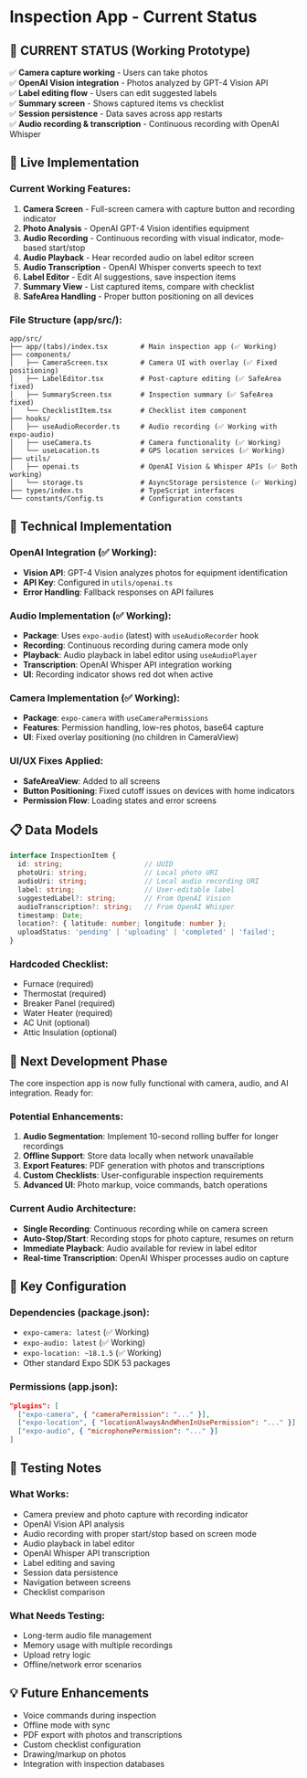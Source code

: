 # Inspection App - Current Status

## 🎯 **CURRENT STATUS (Working Prototype)**
✅ **Camera capture working** - Users can take photos  
✅ **OpenAI Vision integration** - Photos analyzed by GPT-4 Vision API  
✅ **Label editing flow** - Users can edit suggested labels  
✅ **Summary screen** - Shows captured items vs checklist  
✅ **Session persistence** - Data saves across app restarts  
✅ **Audio recording & transcription** - Continuous recording with OpenAI Whisper  

## 📱 **Live Implementation**

### Current Working Features:
1. **Camera Screen** - Full-screen camera with capture button and recording indicator
2. **Photo Analysis** - OpenAI GPT-4 Vision identifies equipment 
3. **Audio Recording** - Continuous recording with visual indicator, mode-based start/stop
4. **Audio Playback** - Hear recorded audio on label editor screen
5. **Audio Transcription** - OpenAI Whisper converts speech to text
6. **Label Editor** - Edit AI suggestions, save inspection items
7. **Summary View** - List captured items, compare with checklist
8. **SafeArea Handling** - Proper button positioning on all devices

### File Structure (app/src/):
```
app/src/
├── app/(tabs)/index.tsx        # Main inspection app (✅ Working)
├── components/
│   ├── CameraScreen.tsx        # Camera UI with overlay (✅ Fixed positioning)
│   ├── LabelEditor.tsx         # Post-capture editing (✅ SafeArea fixed)
│   ├── SummaryScreen.tsx       # Inspection summary (✅ SafeArea fixed)
│   └── ChecklistItem.tsx       # Checklist item component
├── hooks/
│   ├── useAudioRecorder.ts     # Audio recording (✅ Working with expo-audio)
│   ├── useCamera.ts            # Camera functionality (✅ Working)
│   └── useLocation.ts          # GPS location services (✅ Working)
├── utils/
│   ├── openai.ts               # OpenAI Vision & Whisper APIs (✅ Both working)
│   └── storage.ts              # AsyncStorage persistence (✅ Working)
├── types/index.ts              # TypeScript interfaces
└── constants/Config.ts         # Configuration constants
```

## 🔧 **Technical Implementation**

### OpenAI Integration (✅ Working):
- **Vision API**: GPT-4 Vision analyzes photos for equipment identification
- **API Key**: Configured in `utils/openai.ts`
- **Error Handling**: Fallback responses on API failures

### Audio Implementation (✅ Working):
- **Package**: Uses `expo-audio` (latest) with `useAudioRecorder` hook
- **Recording**: Continuous recording during camera mode only
- **Playback**: Audio playback in label editor using `useAudioPlayer`
- **Transcription**: OpenAI Whisper API integration working
- **UI**: Recording indicator shows red dot when active

### Camera Implementation (✅ Working):
- **Package**: `expo-camera` with `useCameraPermissions`
- **Features**: Permission handling, low-res photos, base64 capture
- **UI**: Fixed overlay positioning (no children in CameraView)

### UI/UX Fixes Applied:
- **SafeAreaView**: Added to all screens
- **Button Positioning**: Fixed cutoff issues on devices with home indicators
- **Permission Flow**: Loading states and error screens

## 📋 **Data Models**

```typescript
interface InspectionItem {
  id: string;                    // UUID
  photoUri: string;              // Local photo URI
  audioUri: string;              // Local audio recording URI
  label: string;                 // User-editable label
  suggestedLabel?: string;       // From OpenAI Vision
  audioTranscription?: string;   // From OpenAI Whisper
  timestamp: Date;
  location?: { latitude: number; longitude: number };
  uploadStatus: 'pending' | 'uploading' | 'completed' | 'failed';
}
```

### Hardcoded Checklist:
- Furnace (required)
- Thermostat (required) 
- Breaker Panel (required)
- Water Heater (required)
- AC Unit (optional)
- Attic Insulation (optional)

## 🚧 **Next Development Phase**

The core inspection app is now fully functional with camera, audio, and AI integration. Ready for:

### Potential Enhancements:
1. **Audio Segmentation**: Implement 10-second rolling buffer for longer recordings
2. **Offline Support**: Store data locally when network unavailable
3. **Export Features**: PDF generation with photos and transcriptions
4. **Custom Checklists**: User-configurable inspection requirements
5. **Advanced UI**: Photo markup, voice commands, batch operations

### Current Audio Architecture:
- **Single Recording**: Continuous recording while on camera screen
- **Auto-Stop/Start**: Recording stops for photo capture, resumes on return
- **Immediate Playback**: Audio available for review in label editor
- **Real-time Transcription**: OpenAI Whisper processes audio on capture

## 🔑 **Key Configuration**

### Dependencies (package.json):
- `expo-camera: latest` (✅ Working)
- `expo-audio: latest` (✅ Working)
- `expo-location: ~18.1.5` (✅ Working)
- Other standard Expo SDK 53 packages

### Permissions (app.json):
```json
"plugins": [
  ["expo-camera", { "cameraPermission": "..." }],
  ["expo-location", { "locationAlwaysAndWhenInUsePermission": "..." }],
  ["expo-audio", { "microphonePermission": "..." }]
]
```

## 🎯 **Testing Notes**

### What Works:
- Camera preview and photo capture with recording indicator
- OpenAI Vision API analysis 
- Audio recording with proper start/stop based on screen mode
- Audio playback in label editor
- OpenAI Whisper API transcription
- Label editing and saving
- Session data persistence
- Navigation between screens
- Checklist comparison

### What Needs Testing:
- Long-term audio file management
- Memory usage with multiple recordings
- Upload retry logic
- Offline/network error scenarios

## 💡 **Future Enhancements**
- Voice commands during inspection
- Offline mode with sync
- PDF export with photos and transcriptions
- Custom checklist configuration
- Drawing/markup on photos
- Integration with inspection databases